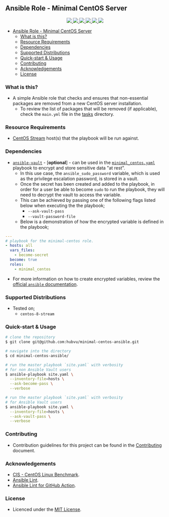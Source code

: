 ## Ansible Role - Minimal CentOS Server

<p align="center">
  <a href="https://github.com/hubvu/minimal-centos-ansible/actions" alt="Ansible Lint">
    <img src="https://github.com/hubvu/minimal-centos-ansible/workflows/Ansible%20Lint/badge.svg?branch=main">
  </a>
  <a href="https://github.com/hubvu/minimal-centos-ansible/releases" alt="GitHub Release">
    <img src="https://img.shields.io/github/v/release/hubvu/minimal-centos-ansible.svg">
  </a>
  <a href="./LICENSE.md" alt="MIT License">
    <img src="https://img.shields.io/badge/license-MIT-green.svg">
  </a>
  <a href="https://github.com/hubvu/minimal-centos-ansible/tree/main#supported-distributions" alt="Supported Distributions">
    <img src="https://img.shields.io/badge/platform-centos-lightgrey.svg">
  </a>
  <a href="https://img.shields.io/github/repo-size/hubvu/minimal-centos-ansible.svg" alt="Repository Size">
    <img src="https://img.shields.io/github/repo-size/hubvu/minimal-centos-ansible.svg">
  </a>
  <a href="https://img.shields.io/github/directory-file-count/hubvu/minimal-centos-ansible.svg" alt="Repository File Count">
    <img src="https://img.shields.io/github/directory-file-count/hubvu/minimal-centos-ansible.svg">
  </a>
</p>

- [Ansible Role - Minimal CentOS Server](#ansible-role---minimal-centos-server)
  - [What is this?](#what-is-this)
  - [Resource Requirements](#resource-requirements)
  - [Dependencies](#dependencies)
  - [Supported Distributions](#supported-distributions)
  - [Quick-start & Usage](#quick-start--usage)
  - [Contributing](#contributing)
  - [Acknowledgements](#acknowledgements)
  - [License](#license)

### What is this?

* A simple Ansible role that checks and ensures that non-essential packages are removed from a new CentOS server installation.
  * To review the list of packages that will be removed (if applicable), check the `main.yml` file in the [tasks](./roles/minimal_centos/tasks/) directory.

### Resource Requirements

* [CentOS Stream](https://www.centos.org/centos-stream/) host(s) that the playbook will be run against.

### Dependencies

* [`ansible-vault`](https://docs.ansible.com/ansible/latest/user_guide/vault.html) - [**optional**] - can be used in the [`minimal_centos.yaml`](./minimal_centos.yaml) playbook to encrypt and store sensitive data "at rest". 
  * In this use case, the `ansible_sudo_password` variable, which is used as the privilege escalation password, is stored in a vault.
  * Once the secret has been created and added to the playbook, in order for a user be able to become `sudo` to run the playbook, they will need to decrypt the vault to access the variable.
  * This can be achieved by passing one of the following flags listed below when executing the the playbook;
    * `--ask-vault-pass` 
    * `--vault-password-file`
  * Below is a demonstration of how the encrypted variable is defined in the playbook;

```yaml
---
# playbook for the minimal-centos role.
- hosts: all
  vars_files:
    - become-secret
  become: true
  roles:
    - minimal_centos
```
  * For more information on how to create encrypted variables, review the [official `ansible` documentation](https://docs.ansible.com/ansible/latest/user_guide/vault.html#encrypting-individual-variables-with-ansible-vault).

### Supported Distributions

* Tested on;
  * `centos-8-stream`

### Quick-start & Usage

```bash
# clone the repository
$ git clone git@github.com:hubvu/minimal-centos-ansible.git

# navigate into the directory
$ cd minimal-centos-ansible/

# run the master playbook `site.yaml` with verbosity
# for non Ansible Vault users
$ ansible-playbook site.yaml \
  --inventory-file=hosts \
  --ask-become-pass \
  --verbose

# run the master playbook `site.yaml` with verbosity
# for Ansible Vault users
$ ansible-playbook site.yaml \
  --inventory-file=hosts \
  --ask-vault-pass \
  --verbose
```

### Contributing

* Contribution guidelines for this project can be found in the [Contributing](./CONTRIBUTING.md) document.

### Acknowledgements

* [CIS - CentOS Linux Benchmark](https://www.cisecurity.org/benchmark/centos_linux/).
* [Ansible Lint](https://github.com/ansible-community/ansible-lint).
* [Ansible Lint for GitHub Action](https://github.com/ansible/ansible-lint-action).

### License

* Licenced under the [MIT License](./LICENSE.md).
